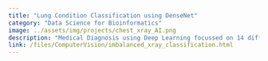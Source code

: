 ```yaml
---
title: "Lung Condition Classification using DenseNet"
category: "Data Science for Bioinformatics"
image: ../assets/img/projects/chest_xray_AI.png
description: "Medical Diagnosis using Deep Learning focussed on 14 different lung conditions"
link: /files/ComputerVision/imbalanced_xray_classification.html
---
```



